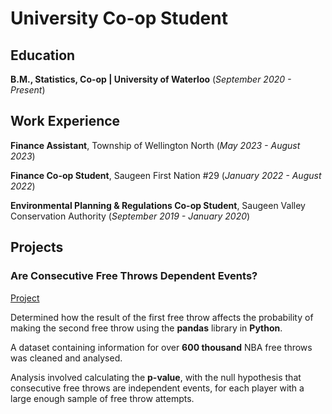 # University Co-op Student

## Education
**B.M., Statistics, Co-op | University of Waterloo** (_September 2020 - Present_)

## Work Experience
**Finance Assistant**, Township of Wellington North (_May 2023 - August 2023_)

**Finance Co-op Student**, Saugeen First Nation #29 (_January 2022 - August 2022_)

**Environmental Planning & Regulations Co-op Student**, Saugeen Valley Conservation Authority (_September 2019 - January 2020_)

## Projects
### Are Consecutive Free Throws Dependent Events?
[Project](https://github.com/CurtisBender/Free-Throws)

Determined how the result of the first free throw affects the probability of making the second free throw using the **pandas** library in **Python**. 

A dataset containing information for over **600 thousand** NBA free throws was cleaned and analysed. 

Analysis involved calculating the **p-value**, with the null hypothesis that consecutive free throws are independent events, for each player with a large enough sample of free throw attempts.

